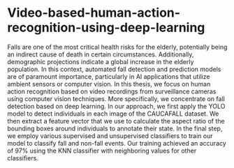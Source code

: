 # Video-based-human-action-recognition-using-deep-learning
Falls are one of the most critical health risks for the elderly, potentially being an indirect cause
of death in certain circumstances. Additionally, demographic projections indicate a global
increase in the elderly population. In this context, automated fall detection and prediction
models are of paramount importance, particularly in AI applications that utilize ambient sensors
or computer vision. In this thesis, we focus on human action recognition based on video
recordings from surveillance cameras using computer vision techniques. More specifically, we
concentrate on fall detection based on deep learning. In our approach, we first apply the YOLO
model to detect individuals in each image of the CAUCAFALL dataset. We then extract a
feature vector that we use to calculate the aspect ratio of the bounding boxes around individuals
to annotate their state. In the final step, we employ various supervised and unsupervised
classifiers to train our model to classify fall and non-fall events. Our training achieved an
accuracy of 97% using the KNN classifier with neighboring values for other classifiers.
